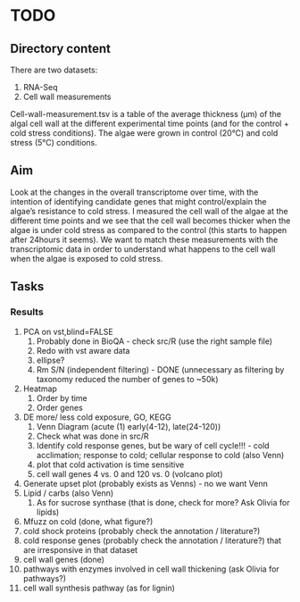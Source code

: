# TODO

## Directory content

There are two datasets:
1. RNA-Seq
2. Cell wall measurements

Cell-wall-measurement.tsv is a table of the average thickness (µm) of the algal cell wall at the different experimental time points (and for the control + cold stress conditions). The algae were grown in control (20°C) and cold stress (5°C) conditions. 

## Aim

Look at the changes in the overall transcriptome over time, with the intention of identifying candidate genes that might control/explain the algae’s resistance to cold stress. I measured the cell wall of the algae at the different time points and we see that the cell wall becomes thicker when the algae is under cold stress as compared to the control (this starts to happen after 24hours it seems). We want to match these measurements with the transcriptomic data in order to understand what happens to the cell wall when the algae is exposed to cold stress.

## Tasks

### Results

1. PCA on vst,blind=FALSE
    1. Probably done in BioQA - check src/R (use the right sample file)
    2. Redo with vst aware data
    3. ellipse?
    4. Rm S/N (independent filtering) - DONE (unnecessary as filtering by taxonomy reduced the number of genes to ~50k)
2. Heatmap
    1. Order by time
    2. Order genes
3. DE more/ less cold exposure, GO, KEGG
    1. Venn Diagram (acute (1) early(4-12), late(24-120))
    1. Check what was done in src/R
    2. Identify cold response genes, but be wary of cell cycle!!! - cold acclimation; response to cold; cellular response to cold (also Venn)
    3. plot that cold activation is time sensitive
    4. cell wall genes 4 vs. 0 and 120 vs. 0 (volcano plot)
4. Generate upset plot (probably exists as Venns) - no we want Venn
5. Lipid / carbs (also Venn)
    1. As for sucrose synthase (that is done, check for more? Ask Olivia for lipids)
6. Mfuzz on cold (done, what figure?)
7. cold shock proteins (probably check the annotation / literature?)
8. cold response genes (probably check the annotation / literature?) that are irresponsive in that dataset
9. cell wall genes (done)
10. pathways with enzymes involved in cell wall thickening (ask Olivia for pathways?)
11. cell wall synthesis pathway (as for lignin)
